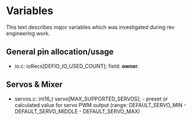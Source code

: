 # Variables

This text describes major variables which was investigated during rev engineering work.

## General pin allocation/usage

 * io.c: ioRecs[DEFIO_IO_USED_COUNT]; field: **owner**.

## Servos & Mixer

 * servos.c: int16_t servo[MAX_SUPPORTED_SERVOS]; - preset or calculated value for servo PWM output (range: DEFAULT_SERVO_MIN - DEFAULT_SERVO_MIDDLE - DEFAULT_SERVO_MAX)
